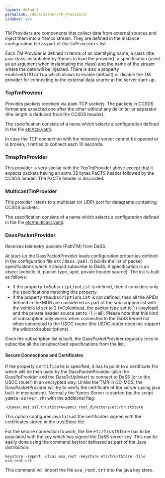 ```yaml
---
layout: default
permalink: /docs/server/TM_Providers/
sidebar: yes
---
```


TM Providers are components that collect data from external sources and inject them into a Yamcs stream. They are defined in the instance configuration file as part of the <tt>tmProviders</tt> list.

Each TM Provider is defined in terms of an identifying name, a class (the java class instantiated by Yamcs to load the provider), a specification (used as an argument when instantiating the class) and the name of the stream where the data will be injected. There is also a property <tt>enabledAtStartup</tt> which allows to enable (default) or disable the TM provider for connecting to the external data source at the server start-up.


### TcpTmProvider
Provides packets received via plain TCP sockets. The packets in CCSDS format are expected one after the other without any delimiter or separator (the length is deduced from the CCSDS header).

The specification consists of a name which selects a configuration defined in the file [etc/tcp.yaml](/docs/server/tcp.yaml/).

In case the TCP connection with the telemetry server cannot be opened or is broken, it retries to connect each 10 seconds.

### TmapTmProvider
This provider is very similar with the TcpTmProvider above except that it expects packets having an extra 32 bytes PaCTS header followed by the CCSDS header. The PaCTS header is discarded.


### MulticastTmProvider
This provider listens to a multicast (or UDP) port for datagrams containing CCSDS packets.

The specification consists of a name which selects a configuration defined in the file [etc/multicast.yaml](/docs/server/multicast.yaml/).

### DassPacketProvider
Receives telemetry packets (PathTM) from DaSS. 

At  start-up the DassPacketProvider loads configuration properties defined in the configuration file <tt>etc/dass.yaml</tt>. It builds the list of packet specifications which it should subscribe to DaSS. A specification is an object (vehicle id, packet type, apid, private header source). The list is built as follows:

* If the property <tt>tmSubscriptionList</tt> is defined, then it considers only the specifications matching this property.
* If the property <tt>tmSubscriptionList</tt> is not defined, then all the APIDs defined in the MDB are considered as part of the subscription list with the vehicle id set to 2 (=Columbus), the packet type set to 1 (=payload) and the private header source set to -1 (=all). Please note that this kind of subscription only works when connected to the DaSS kernel not when connected to the USOC router (the USOC router does not support the wildcard subscriptions).

Once the subscription list is built, the DassPacketProvider regularly tries to subscribe all the unsubscribed specifications from the list.

#### Secure Connections and Certificates
If the property <tt>certificate</tt> is specified, it has to point to a certificate file which will be then used by the DassPacketProvider (also the DassPpProvider and the DassTcUplinker) to connect to DaSS (or to the USOC router) in an encrypted way. Unlike the TMR in CD-MCS, the DassPacketProvider will try to verify the certificate of the server (using java built-in mechanism). Normally the Yamcs Server is started (by the script <tt>yamcs-server.sh</tt>) with the additional flag:

    -Djavax.net.ssl.trustStore=yamcs_root_directory/etc/trustStore
    
 This option configures java to trust the certificates signed with the certificates stored in the trustStore file.

For the secure connection to work, the file <tt>etc/trustStore</tt> has to be populated with the key which has signed the DaSS server key. This can be easily done using the command *keytool* delivered as part of the Java distribution:

    keystore -import -alias esa_root -keystore etc/trustStore -file esa_root.crt

This command will import the file <tt>esa_root.crt</tt> into the java key store.


